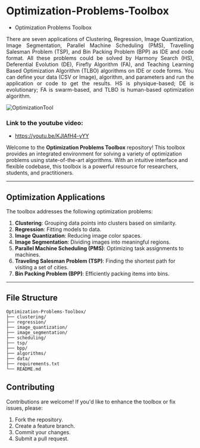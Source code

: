 # Optimization-Problems-Toolbox

- Optimization Problems Toolbox

<div align="justify">

There are seven applications of Clustering, Regression, Image Quantization, Image Segmentation, Parallel Machine Scheduling (PMS), Travelling Salesman Problem (TSP), and Bin Packing Problem (BPP) as IDE and code format. All these problems could be solved by Harmony Search (HS), Deferential Evolution (DE), Firefly Algorithm (FA), and Teaching Learning Based Optimization Algorithm (TLBO) algorithms on IDE or code forms. You can define your data (CSV or Image), algorithm, and parameters and run the application or code to get the results. HS is physique-based; DE is evolutionary; FA is swarm-based, and TLBO is human-based optimization algorithm.

</div>

![OptimizationTool](https://user-images.githubusercontent.com/11339420/196858407-c94575f7-fbbb-40fa-a5e5-3ed3ee8a16c1.jpg)

### Link to the youtube video:
- https://youtu.be/KJlAfH4-yYY




Welcome to the **Optimization Problems Toolbox** repository! This toolbox provides an integrated environment for solving a variety of optimization problems using state-of-the-art algorithms. With an intuitive interface and flexible codebase, this toolbox is a powerful resource for researchers, students, and practitioners.

---

## Optimization Applications

The toolbox addresses the following optimization problems:

1. **Clustering**: Grouping data points into clusters based on similarity.
2. **Regression**: Fitting models to data.
3. **Image Quantization**: Reducing image color spaces.
4. **Image Segmentation**: Dividing images into meaningful regions.
5. **Parallel Machine Scheduling (PMS)**: Optimizing task assignments to machines.
6. **Traveling Salesman Problem (TSP)**: Finding the shortest path for visiting a set of cities.
7. **Bin Packing Problem (BPP)**: Efficiently packing items into bins.

---



## File Structure

```
Optimization-Problems-Toolbox/
├── clustering/
├── regression/
├── image_quantization/
├── image_segmentation/
├── scheduling/
├── tsp/
├── bpp/
├── algorithms/
├── data/
├── requirements.txt
└── README.md
```


## Contributing

Contributions are welcome! If you'd like to enhance the toolbox or fix issues, please:

1. Fork the repository.
2. Create a feature branch.
3. Commit your changes.
4. Submit a pull request.

